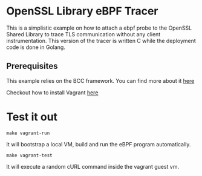 # OpenSSL Library eBPF Tracer

This is a simplistic example on how to attach a ebpf probe to the OpenSSL Shared Library to trace TLS communication without any client instrumentation.
This version of the tracer is written C while the deployment code is done in Golang.

## Prerequisites

This example relies on the BCC framework. You can find more about it [here](https://github.com/iovisor/bcc)

Checkout how to install Vagrant [here](https://www.vagrantup.com/downloads)

# Test it out

```
make vagrant-run
```
It will bootstrap a local VM, build and run the eBPF program automatically.


```
make vagrant-test
```
It will execute a random cURL command inside the vagrant guest vm.
